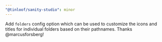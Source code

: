 ```yaml
---
"@tinloof/sanity-studio": minor
---
```


Add `folders` config option which can be used to customize the icons and titles for individual folders based on their pathnames. Thanks @marcusforsberg!
